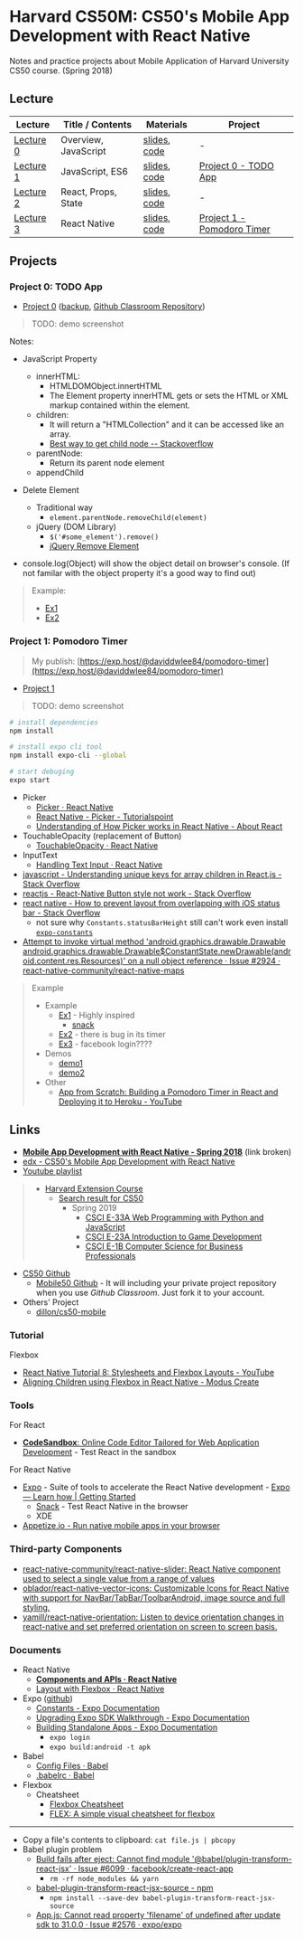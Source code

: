 # Harvard CS50M: CS50's Mobile App Development with React Native

Notes and practice projects about Mobile Application of Harvard University CS50 course. (Spring 2018)

## Lecture

| Lecture                                                           | Title / Contents     | Materials                                                                | Project                                                 |
| ----------------------------------------------------------------- | -------------------- | ------------------------------------------------------------------------ | ------------------------------------------------------- |
| [Lecture 0](https://video.cs50.net/mobile/2018/spring/lectures/0) | Overview, JavaScript | [slides](Lectures/Lecture0/lecture0.pdf), [code](Lectures/Lecture0/src0) | -                                                       |
| [Lecture 1](https://video.cs50.net/mobile/2018/spring/lectures/1) | JavaScript, ES6      | [slides](Lectures/Lecture1/lecture1.pdf), [code](Lectures/Lecture1/src1) | [Project 0 - TODO App](#project-0-todo-app)             |
| [Lecture 2](https://video.cs50.net/mobile/2018/spring/lectures/2) | React, Props, State  | [slides](Lectures/Lecture2/lecture2.pdf), [code](Lectures/Lecture2/src2) | -                                                       |
| [Lecture 3](https://video.cs50.net/mobile/2018/spring/lectures/3) | React Native         | [slides](Lectures/Lecture3/lecture3.pdf), [code](Lectures/Lecture3/src3) | [Project 1 - Pomodoro Timer](#project-1-pomodoro-timer) |

## Projects

### Project 0: TODO App

* [Project 0](https://docs.cs50.net/mobile/2018/x/projects/0/project0.html) ([backup](Projects/Project0.md), [Github Classroom Repository](https://github.com/mobile50/project0-daviddwlee84))

> TODO: demo screenshot

Notes:

* JavaScript Property
  * innerHTML:
    * HTMLDOMObject.innertHTML
    * The Element property innerHTML gets or sets the HTML or XML markup contained within the element.
  * children:
    * It will return a "HTMLCollection" and it can be accessed like an array.
    * [Best way to get child node -- Stackoverflow](https://stackoverflow.com/questions/10381296/best-way-to-get-child-nodes)
  * parentNode:
    * Return its parent node element
  * appendChild

* Delete Element
  * Traditional way
    * `element.parentNode.removeChild(element)`
  * jQuery (DOM Library)
    * `$('#some_element').remove()`
    * [jQuery Remove Element](https://www.w3schools.com/jquery/jquery_dom_remove.asp)

* console.log(Object) will show the object detail on browser's console. (If not familar with the object property it's a good way to find out)

> Example:
>
> * [Ex1](https://github.com/GeekNabil/Todo-VanillaJS/blob/master/script.js)
> * [Ex2](https://github.com/jhhayashi/react-native-course/tree/master/project0/solution)

### Project 1: Pomodoro Timer

> My publish: [https://exp.host/@daviddwlee84/pomodoro-timer](https://exp.host/@daviddwlee84/pomodoro-timer)

* [Project 1](https://docs.cs50.net/mobile/2018/x/projects/1/project1.html)

> TODO: demo screenshot

```sh
# install dependencies
npm install

# install expo cli tool
npm install expo-cli --global

# start debuging
expo start
```

* Picker
  * [Picker · React Native](https://facebook.github.io/react-native/docs/picker)
  * [React Native - Picker - Tutorialspoint](https://www.tutorialspoint.com/react_native/react_native_picker.htm)
  * [Understanding of How Picker works in React Native - About React](https://aboutreact.com/react-native-picker/)
* TouchableOpacity (replacement of Button)
  * [TouchableOpacity · React Native](https://facebook.github.io/react-native/docs/touchableopacity.html)
* InputText
  * [Handling Text Input · React Native](https://facebook.github.io/react-native/docs/handling-text-input)
* [javascript - Understanding unique keys for array children in React.js - Stack Overflow](https://stackoverflow.com/questions/28329382/understanding-unique-keys-for-array-children-in-react-js)
* [reactjs - React-Native Button style not work - Stack Overflow](https://stackoverflow.com/questions/43585297/react-native-button-style-not-work)
* [react native - How to prevent layout from overlapping with iOS status bar - Stack Overflow](https://stackoverflow.com/questions/42599850/how-to-prevent-layout-from-overlapping-with-ios-status-bar)
  * not sure why `Constants.statusBarHeight` still can't work even install [`expo-constants`](https://docs.expo.io/versions/latest/sdk/constants/)
* [Attempt to invoke virtual method 'android.graphics.drawable.Drawable android.graphics.drawable.Drawable$ConstantState.newDrawable(android.content.res.Resources)' on a null object reference · Issue #2924 · react-native-community/react-native-maps](https://github.com/react-native-community/react-native-maps/issues/2924)

> Example
>
> * Example
>   * [Ex1](https://github.com/mohaned2014/Pomodoro-Timer-React-Native) - Highly inspired
>     * [snack](https://snack.expo.io/@git/github.com/mohaned2014/Pomodoro-Timer-React-Native)
>   * [Ex2](https://github.com/eemoir/Pomodoro-With-React-Native) - there is bug in its timer
>   * [Ex3](https://github.com/jonidelv/focustimeapp) - facebook login????
> * Demos
>   * [demo1](https://www.youtube.com/watch?v=9blGoGyKZPg)
>   * [demo2](https://www.youtube.com/watch?v=tFRSpPtLwiM)
> * Other
>   * [App from Scratch: Building a Pomodoro Timer in React and Deploying it to Heroku - YouTube](https://www.youtube.com/watch?v=3gPbn5LaU_8)

## Links

* [**Mobile App Development with React Native - Spring 2018**](https://cs50.github.io/mobile/) (link broken)
* [edx - CS50's Mobile App Development with React Native](https://www.edx.org/course/cs50s-mobile-app-development-with-react-native)
* [Youtube playlist](https://www.youtube.com/playlist?list=PLhQjrBD2T382gdfveyad09Ierl_3Jh_wR)

> * [Harvard Extension Course](https://www.extension.harvard.edu/)
>   * [Search result for CS50](https://www.extension.harvard.edu/course-catalog/courses?keyword=cs50)
>     * Spring 2019
>       * [CSCI E-33A Web Programming with Python and JavaScript](https://www.extension.harvard.edu/course-catalog/courses/web-programming-with-python-and-javascript/25184?keyword=cs50)
>       * [CSCI E-23A Introduction to Game Development](https://www.extension.harvard.edu/course-catalog/courses/introduction-to-game-development/25183?keyword=cs50)
>       * [CSCI E-1B Computer Science for Business Professionals](https://www.extension.harvard.edu/course-catalog/courses/computer-science-for-business-professionals/25393?keyword=cs50)

* [CS50 Github](https://github.com/cs50)
  * [Mobile50 Github](https://github.com/mobile50) - It will including your private project repository when you use *Github Classroom*. Just fork it to your account.
* Others' Project
  * [dillon/cs50-mobile](https://github.com/dillon/cs50-mobile)

### Tutorial

Flexbox

* [React Native Tutorial 8: Stylesheets and Flexbox Layouts - YouTube](https://www.youtube.com/watch?v=JlDp07xuH1k)
* [Aligning Children using Flexbox in React Native - Modus Create](https://moduscreate.com/blog/aligning-children-using-flexbox-in-react-native/)

### Tools

For React

* [**CodeSandbox**: Online Code Editor Tailored for Web Application Development](https://codesandbox.io/) - Test React in the sandbox

For React Native

* [Expo](https://expo.io/) - Suite of tools to accelerate the React Native development - [Expo — Learn how | Getting Started](https://expo.io/learn)
  * [Snack](https://snack.expo.io/) - Test React Native in the browser
  * XDE
* [Appetize.io - Run native mobile apps in your browser](https://appetize.io/)

### Third-party Components

* [react-native-community/react-native-slider: React Native component used to select a single value from a range of values](https://github.com/react-native-community/react-native-slider)
* [oblador/react-native-vector-icons: Customizable Icons for React Native with support for NavBar/TabBar/ToolbarAndroid, image source and full styling.](https://github.com/oblador/react-native-vector-icons)
* [yamill/react-native-orientation: Listen to device orientation changes in react-native and set preferred orientation on screen to screen basis.](https://github.com/yamill/react-native-orientation)

### Documents

* React Native
  * [**Components and APIs · React Native**](https://facebook.github.io/react-native/docs/components-and-apis.html)
  * [Layout with Flexbox · React Native](https://facebook.github.io/react-native/docs/flexbox)
* Expo ([github](https://github.com/expo/expo))
  * [Constants - Expo Documentation](https://docs.expo.io/versions/latest/sdk/constants/)
  * [Upgrading Expo SDK Walkthrough - Expo Documentation](https://docs.expo.io/versions/latest/workflow/upgrading-expo-sdk-walkthrough/)
  * [Building Standalone Apps - Expo Documentation](https://docs.expo.io/versions/latest/distribution/building-standalone-apps/)
    * `expo login`
    * `expo build:android -t apk`
* Babel
  * [Config Files · Babel](https://babeljs.io/docs/en/config-files)
  * [.babelrc · Babel](https://babeljs.io/docs/en/6.26.3/babelrc)
* Flexbox
  * Cheatsheet
    * [Flexbox Cheatsheet](https://yoksel.github.io/flex-cheatsheet/)
    * [FLEX: A simple visual cheatsheet for flexbox](http://flexbox.malven.co/)

---

* Copy a file's contents to clipboard: `cat file.js | pbcopy`
* Babel plugin problem
  * [Build fails after eject: Cannot find module '@babel/plugin-transform-react-jsx' · Issue #6099 · facebook/create-react-app](https://github.com/facebook/create-react-app/issues/6099)
    * `rm -rf node_modules && yarn`
  * [babel-plugin-transform-react-jsx-source - npm](https://www.npmjs.com/package/babel-plugin-transform-react-jsx-source)
    * `npm install --save-dev babel-plugin-transform-react-jsx-source`
  * [App.js: Cannot read property 'filename' of undefined after update sdk to 31.0.0 · Issue #2576 · expo/expo](https://github.com/expo/expo/issues/2576)
